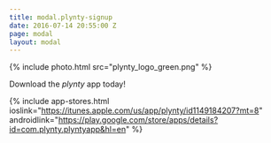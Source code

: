 ```yaml
---
title: modal.plynty-signup
date: 2016-07-14 20:55:00 Z
page: modal
layout: modal
---
```


{% include photo.html src="plynty_logo_green.png" %}

Download the *plynty* app today!

{% include app-stores.html
  ioslink="https://itunes.apple.com/us/app/plynty/id1149184207?mt=8"
  androidlink="https://play.google.com/store/apps/details?id=com.plynty.plyntyapp&hl=en"
%}